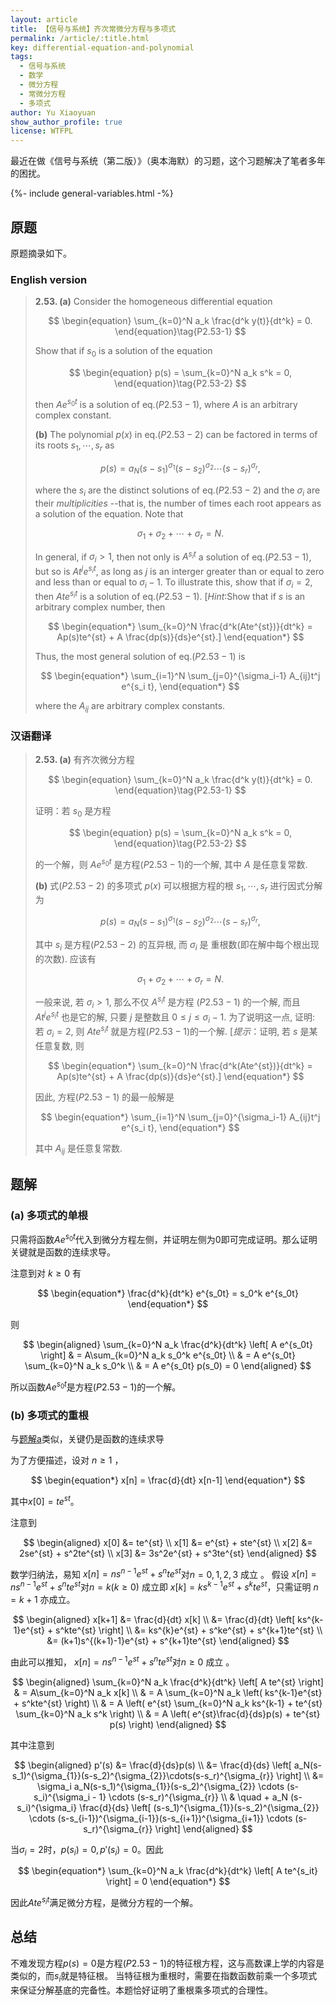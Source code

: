 ```yaml
---
layout: article
title: 【信号与系统】齐次常微分方程与多项式
permalink: /article/:title.html
key: differential-equation-and-polynomial
tags: 
  - 信号与系统
  - 数学
  - 微分方程
  - 常微分方程
  - 多项式
author: Yu Xiaoyuan
show_author_profile: true
license: WTFPL
---
```


最近在做《信号与系统（第二版）》（奥本海默）的习题，这个习题解决了笔者多年的困扰。

<!--more-->

<!-- begin include -->
{%- include general-variables.html -%}
<!-- end include -->

<!-- begin private variable of Liquid -->

<!-- end private variable of Liquid -->

## 原题

原题摘录如下。

### English version

>**2.53. (a)** Consider the homogeneous differential equation
>
>$$
>\begin{equation}
>    \sum_{k=0}^N a_k \frac{d^k y(t)}{dt^k} = 0.
>\end{equation}\tag{P2.53-1}
>$$
>
>Show that if $s_0$ is a solution of the equation
>
>$$
>\begin{equation}
>    p(s) = \sum_{k=0}^N a_k s^k = 0,
>\end{equation}\tag{P2.53-2}
>$$
>
>then $Ae^{s_0t}$ is a solution of eq.$(P2.53-1)$, where $A$ is an arbitrary complex constant.
>
>**(b)** The polynomial $p(x)$ in eq.$(P2.53-2)$ can be factored in terms of its roots $s_1,\cdots,s_r$ as
>
>$$
>\begin{equation*}
>    p(s) = a_N(s-s_1)^{\sigma_{1}}(s-s_2)^{\sigma_{2}}\cdots(s-s_r)^{\sigma_{r}} ,
>\end{equation*}
>$$
>
>where the $s_i$ are the distinct solutions of eq.$(P2.53-2)$ and the $\sigma_i$ are their *multiplicities*
>--that is, the number of times each root appears as a solution of the equation. Note that
>
>$$
>\begin{equation*}
>    \sigma_1 + \sigma_2 + \cdots + \sigma_r = N.
>\end{equation*}
>$$
>
>In general, if $\sigma_i > 1$, then not only is $A^{s_i t}$ a solution of eq.$(P2.53-1)$,
>but so is $At^je^{s_it}$, as long as $j$ is an interger greater than or equal to zero and less than or equal to $\sigma_i-1$.
>To illustrate this, show that if $\sigma_i=2$, then $Ate^{s_it}$ is a solution of eq.$(P2.53-1)$.
>[*Hint*:Show that if $s$ is an arbitrary complex number, then
>
>$$
>\begin{equation*}
>    \sum_{k=0}^N \frac{d^k(Ate^{st})}{dt^k} = Ap(s)te^{st} + A \frac{dp(s)}{ds}e^{st}.]
>\end{equation*}
>$$
>
>Thus, the most general solution of eq.$(P2.53-1)$ is
>
>$$
>\begin{equation*}
>    \sum_{i=1}^N \sum_{j=0}^{\sigma_i-1} A_{ij}t^j e^{s_i t},
>\end{equation*}
>$$
>
>where the $A_{ij}$ are arbitrary complex constants.

### 汉语翻译

>**2.53. (a)** 有齐次微分方程
>
>$$
>\begin{equation}
>    \sum_{k=0}^N a_k \frac{d^k y(t)}{dt^k} = 0.
>\end{equation}\tag{P2.53-1}
>$$
>
>证明：若 $s_0$ 是方程
>
>$$
>\begin{equation}
>    p(s) = \sum_{k=0}^N a_k s^k = 0,
>\end{equation}\tag{P2.53-2}
>$$
>
>的一个解，则 $Ae^{s_0t}$ 是方程$(P2.53-1)$的一个解, 其中 $A$ 是任意复常数.
>
>**(b)** 式$(P2.53-2)$ 的多项式 $p(x)$ 可以根据方程的根 $s_1,\cdots,s_r$ 进行因式分解为
>
>$$
>\begin{equation*}
>    p(s) = a_N(s-s_1)^{\sigma_{1}}(s-s_2)^{\sigma_{2}}\cdots(s-s_r)^{\sigma_{r}} ,
>\end{equation*}
>$$
>
>其中 $s_i$ 是方程$(P2.53-2)$ 的互异根, 而 $\sigma_i$ 是 重根数(即在解中每个根出现的次数). 应该有
>
>$$
>\begin{equation*}
>    \sigma_1 + \sigma_2 + \cdots + \sigma_r = N.
>\end{equation*}
>$$
>
>一般来说, 若 $\sigma_i > 1$, 那么不仅 $A^{s_i t}$ 是方程 $(P2.53-1)$ 的一个解,
>而且 $At^je^{s_it}$ 也是它的解, 只要 $j$ 是整数且 $0 \leq j \leq \sigma_i-1$.
>为了说明这一点, 证明: 若 $\sigma_i=2$, 则 $Ate^{s_it}$ 就是方程$(P2.53-1)$的一个解.
>[*提示*：证明, 若 $s$ 是某任意复数, 则
>
>$$
>\begin{equation*}
>    \sum_{k=0}^N \frac{d^k(Ate^{st})}{dt^k} = Ap(s)te^{st} + A \frac{dp(s)}{ds}e^{st}.]
>\end{equation*}
>$$
>
>因此, 方程$(P2.53-1)$ 的最一般解是
>
>$$
>\begin{equation*}
>    \sum_{i=1}^N \sum_{j=0}^{\sigma_i-1} A_{ij}t^j e^{s_i t},
>\end{equation*}
>$$
>
>其中 $A_{ij}$ 是任意复常数.

## 题解

### **(a)** 多项式的单根

只需将函数$A e^{s_0t}$代入到微分方程左侧，并证明左侧为$0$即可完成证明。那么证明关键就是函数的连续求导。

注意到对 $k\geq 0$ 有

$$
\begin{equation*}
    \frac{d^k}{dt^k} e^{s_0t} = s_0^k e^{s_0t}
\end{equation*}
$$

则

<!-- $$
\begin{equation*}
    \sum_{k=0}^N a_k \frac{d^k}{dt^k} \left[ A e^{s_0t} \right] = A\sum_{k=0}^N a_k s_0^k e^{s_0t}
\end{equation*}
$$ -->

$$
\begin{aligned}
    \sum_{k=0}^N a_k \frac{d^k}{dt^k} \left[ A e^{s_0t} \right] & = A\sum_{k=0}^N a_k s_0^k e^{s_0t} \\
    & = A e^{s_0t} \sum_{k=0}^N a_k s_0^k \\
    & = A e^{s_0t} p(s_0) = 0
\end{aligned}
$$

所以函数$A e^{s_0t}$是方程$(P2.53-1)$的一个解。

### **(b)** 多项式的重根

与[题解a](#a-多项式的单根)类似，关键仍是函数的连续求导

为了方便描述，设对 $n \geq 1$ ，

$$
\begin{equation*}
    x[n] = \frac{d}{dt} x[n-1]
\end{equation*}
$$

其中$x[0] = te^{st}$。

注意到

$$
\begin{aligned}
    x[0] &= te^{st} \\
    x[1] &= e^{st} + ste^{st} \\
    x[2] &= 2se^{st} + s^2te^{st} \\
    x[3] &= 3s^2e^{st} + s^3te^{st}
\end{aligned}
$$

数学归纳法，易知 $x[n] = ns^{n-1}e^{st} + s^nte^{st}$对$n=0,1,2,3$ 成立 。
假设 $x[n] = ns^{n-1}e^{st} + s^nte^{st}$对$n=k(k\geq 0)$ 成立即 $x[k] = ks^{k-1}e^{st} + s^kte^{st}$，只需证明 $n=k+1$ 亦成立。

$$
\begin{aligned}
    x[k+1] &= \frac{d}{dt} x[k] \\
    &= \frac{d}{dt} \left[ ks^{k-1}e^{st} + s^kte^{st} \right] \\
    &= ks^{k}e^{st} + s^ke^{st} + s^{k+1}te^{st} \\
    &= (k+1)s^{(k+1)-1}e^{st} + s^{k+1}te^{st}
\end{aligned}
$$

由此可以推知， $x[n] = ns^{n-1}e^{st} + s^nte^{st}$对$n \geq 0$ 成立 。

$$
\begin{aligned}
    \sum_{k=0}^N a_k \frac{d^k}{dt^k} \left[ A te^{st} \right] & = A\sum_{k=0}^N a_k x[k] \\
    & = A \sum_{k=0}^N a_k \left( ks^{k-1}e^{st} + s^kte^{st} \right) \\
    & = A \left( e^{st} \sum_{k=0}^N a_k ks^{k-1} + te^{st} \sum_{k=0}^N a_k s^k \right) \\
    & = A \left( e^{st}\frac{d}{ds}p(s) + te^{st} p(s) \right)
\end{aligned}
$$

其中注意到

$$
\begin{aligned}
    p'(s) &= \frac{d}{ds}p(s) \\
    &= \frac{d}{ds} \left[ a_N(s-s_1)^{\sigma_{1}}(s-s_2)^{\sigma_{2}}\cdots(s-s_r)^{\sigma_{r}} \right] \\
    &= \sigma_i a_N(s-s_1)^{\sigma_{1}}(s-s_2)^{\sigma_{2}} \cdots (s-s_i)^{\sigma_i - 1} \cdots (s-s_r)^{\sigma_{r}} \\
    & \quad + a_N (s-s_i)^{\sigma_i} \frac{d}{ds} \left[ (s-s_1)^{\sigma_{1}}(s-s_2)^{\sigma_{2}} \cdots (s-s_{i-1})^{\sigma_{i-1}}(s-s_{i+1})^{\sigma_{i+1}} \cdots (s-s_r)^{\sigma_{r}} \right]
\end{aligned}
$$

当$\sigma_i=2$时，$p(s_i) = 0, p'(s_i) = 0$。因此

$$
\begin{equation*}
    \sum_{k=0}^N a_k \frac{d^k}{dt^k} \left[ A te^{s_it} \right] = 0
\end{equation*}
$$

因此$A te^{s_it}$满足微分方程，是微分方程的一个解。

## 总结

不难发现方程$p(s)=0$是方程$(P2.53-1)$的特征根方程，这与高数课上学的内容是类似的，而$s_i$就是特征根。
当特征根为重根时，需要在指数函数前乘一个多项式来保证分解基底的完备性。本题恰好证明了重根乘多项式的合理性。
